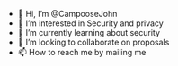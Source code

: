 - 👋 Hi, I’m @CampooseJohn
- 👀 I’m interested in Security and privacy
- 🌱 I’m currently learning about security
- 💞️ I’m looking to collaborate on proposals       
- 📫 How to reach me by mailing me                                                                                                                                                                               
 
<!---
CampooseJohn/CampooseJohn is a ✨ special ✨ repository because its `README.md` (this file) appears on your GitHub profile.
You can click the Preview link to take a look at your changes.
--->

